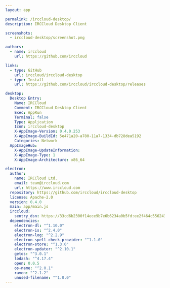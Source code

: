 ```yaml
---
layout: app

permalink: /irccloud-desktop/
description: IRCCloud Desktop Client

screenshots:
  - irccloud-desktop/screenshot.png

authors:
  - name: irccloud
    url: https://github.com/irccloud

links:
  - type: GitHub
    url: irccloud/irccloud-desktop
  - type: Install
    url: https://github.com/irccloud/irccloud-desktop/releases

desktop:
  Desktop Entry:
    Name: IRCCloud
    Comment: IRCCloud Desktop Client
    Exec: AppRun
    Terminal: false
    Type: Application
    Icon: irccloud-desktop
    X-AppImage-Version: 0.4.0.253
    X-AppImage-BuildId: 5e471a20-a780-11a7-1334-db728dea5192
    Categories: Network
  AppImageHub:
    X-AppImage-UpdateInformation: 
    X-AppImage-Type: 1
    X-AppImage-Architecture: x86_64

electron:
  author:
    name: IRCCloud Ltd.
    email: team@irccloud.com
    url: https://www.irccloud.com
  repository: https://github.com/irccloud/irccloud-desktop
  license: Apache-2.0
  version: 0.4.0
  main: app/main.js
  irccloud:
    sentry_dsn: https://33cd6b2300f14ece9b7e6b6234a0b5fd:ee2f464c5562430da9a8fa08a945316a@sentry.io/224616
  dependencies:
    electron-dl: "^1.10.0"
    electron-is: "^2.4.0"
    electron-log: "^2.2.9"
    electron-spell-check-provider: "^1.1.0"
    electron-store: "^1.3.0"
    electron-updater: "^2.10.1"
    getos: "^3.0.1"
    lodash: "^4.17.4"
    open: 0.0.5
    os-name: "^2.0.1"
    raven: "^2.1.2"
    unused-filename: "^1.0.0"
---
```

